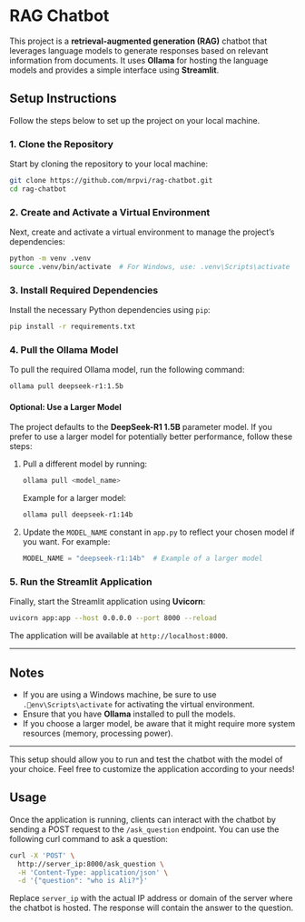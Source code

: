 
# RAG Chatbot

This project is a **retrieval-augmented generation (RAG)** chatbot that leverages language models to generate responses based on relevant information from documents. It uses **Ollama** for hosting the language models and provides a simple interface using **Streamlit**.

## Setup Instructions

Follow the steps below to set up the project on your local machine.

### 1. Clone the Repository

Start by cloning the repository to your local machine:

```bash
git clone https://github.com/mrpvi/rag-chatbot.git
cd rag-chatbot
```

### 2. Create and Activate a Virtual Environment

Next, create and activate a virtual environment to manage the project’s dependencies:

```bash
python -m venv .venv
source .venv/bin/activate  # For Windows, use: .venv\Scripts\activate
```

### 3. Install Required Dependencies

Install the necessary Python dependencies using `pip`:

```bash
pip install -r requirements.txt
```

### 4. Pull the Ollama Model

To pull the required Ollama model, run the following command:

```bash
ollama pull deepseek-r1:1.5b
```

#### Optional: Use a Larger Model

The project defaults to the **DeepSeek-R1 1.5B** parameter model. If you prefer to use a larger model for potentially better performance, follow these steps:

1. Pull a different model by running:

    ```bash
    ollama pull <model_name>
    ```

    Example for a larger model:

    ```bash
    ollama pull deepseek-r1:14b
    ```

2. Update the `MODEL_NAME` constant in `app.py` to reflect your chosen model if you want. For example:

    ```python
    MODEL_NAME = "deepseek-r1:14b"  # Example of a larger model
    ```

### 5. Run the Streamlit Application

Finally, start the Streamlit application using **Uvicorn**:

```bash
uvicorn app:app --host 0.0.0.0 --port 8000 --reload
```

The application will be available at `http://localhost:8000`.

---

## Notes

- If you are using a Windows machine, be sure to use `.env\Scripts\activate` for activating the virtual environment.
- Ensure that you have **Ollama** installed to pull the models.
- If you choose a larger model, be aware that it might require more system resources (memory, processing power).

---

This setup should allow you to run and test the chatbot with the model of your choice. Feel free to customize the application according to your needs!


## Usage

Once the application is running, clients can interact with the chatbot by sending a POST request to the `/ask_question` endpoint. You can use the following curl command to ask a question:

```bash
curl -X 'POST' \
  http://server_ip:8000/ask_question \
  -H 'Content-Type: application/json' \
  -d '{"question": "who is Ali?"}'
```

Replace `server_ip` with the actual IP address or domain of the server where the chatbot is hosted. The response will contain the answer to the question.
